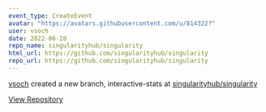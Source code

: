 ```yaml
---
event_type: CreateEvent
avatar: "https://avatars.githubusercontent.com/u/814322?"
user: vsoch
date: 2022-06-28
repo_name: singularityhub/singularity
html_url: https://github.com/singularityhub/singularity
repo_url: https://github.com/singularityhub/singularity
---
```


<a href='https://github.com/vsoch' target='_blank'>vsoch</a> created a new branch, interactive-stats at <a href='https://github.com/singularityhub/singularity' target='_blank'>singularityhub/singularity</a>

<a href='https://github.com/singularityhub/singularity' target='_blank'>View Repository</a>
